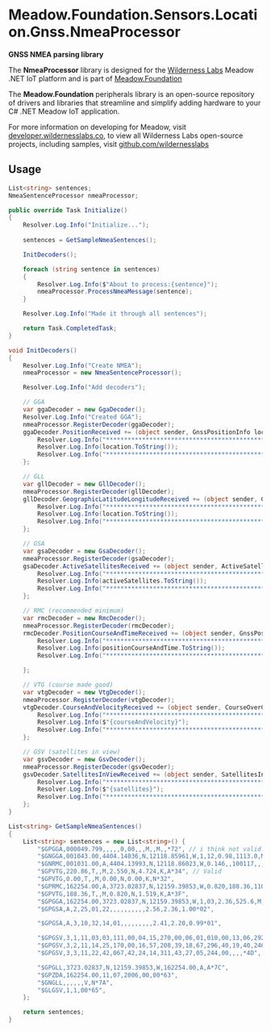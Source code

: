 # Meadow.Foundation.Sensors.Location.Gnss.NmeaProcessor

**GNSS NMEA parsing library**

The **NmeaProcessor** library is designed for the [Wilderness Labs](www.wildernesslabs.co) Meadow .NET IoT platform and is part of [Meadow.Foundation](https://developer.wildernesslabs.co/Meadow/Meadow.Foundation/)

The **Meadow.Foundation** peripherals library is an open-source repository of drivers and libraries that streamline and simplify adding hardware to your C# .NET Meadow IoT application.

For more information on developing for Meadow, visit [developer.wildernesslabs.co](http://developer.wildernesslabs.co/), to view all Wilderness Labs open-source projects, including samples, visit [github.com/wildernesslabs](https://github.com/wildernesslabs/)

## Usage

```csharp
List<string> sentences;
NmeaSentenceProcessor nmeaProcessor;

public override Task Initialize()
{
    Resolver.Log.Info("Initialize...");
    
    sentences = GetSampleNmeaSentences();

    InitDecoders();

    foreach (string sentence in sentences) 
    {
        Resolver.Log.Info($"About to process:{sentence}");
        nmeaProcessor.ProcessNmeaMessage(sentence);
    }

    Resolver.Log.Info("Made it through all sentences");

    return Task.CompletedTask;
}

void InitDecoders()
{
    Resolver.Log.Info("Create NMEA");
    nmeaProcessor = new NmeaSentenceProcessor();

    Resolver.Log.Info("Add decoders");

    // GGA
    var ggaDecoder = new GgaDecoder();
    Resolver.Log.Info("Created GGA");
    nmeaProcessor.RegisterDecoder(ggaDecoder);
    ggaDecoder.PositionReceived += (object sender, GnssPositionInfo location) => {
        Resolver.Log.Info("*********************************************");
        Resolver.Log.Info(location.ToString());
        Resolver.Log.Info("*********************************************");
    };

    // GLL
    var gllDecoder = new GllDecoder();
    nmeaProcessor.RegisterDecoder(gllDecoder);
    gllDecoder.GeographicLatitudeLongitudeReceived += (object sender, GnssPositionInfo location) => {
        Resolver.Log.Info("*********************************************");
        Resolver.Log.Info(location.ToString());
        Resolver.Log.Info("*********************************************");
    };

    // GSA
    var gsaDecoder = new GsaDecoder();
    nmeaProcessor.RegisterDecoder(gsaDecoder);
    gsaDecoder.ActiveSatellitesReceived += (object sender, ActiveSatellites activeSatellites) => {
        Resolver.Log.Info("*********************************************");
        Resolver.Log.Info(activeSatellites.ToString());
        Resolver.Log.Info("*********************************************");
    };

    // RMC (recommended minimum)
    var rmcDecoder = new RmcDecoder();
    nmeaProcessor.RegisterDecoder(rmcDecoder);
    rmcDecoder.PositionCourseAndTimeReceived += (object sender, GnssPositionInfo positionCourseAndTime) => {
        Resolver.Log.Info("*********************************************");
        Resolver.Log.Info(positionCourseAndTime.ToString());
        Resolver.Log.Info("*********************************************");

    };

    // VTG (course made good)
    var vtgDecoder = new VtgDecoder();
    nmeaProcessor.RegisterDecoder(vtgDecoder);
    vtgDecoder.CourseAndVelocityReceived += (object sender, CourseOverGround courseAndVelocity) => {
        Resolver.Log.Info("*********************************************");
        Resolver.Log.Info($"{courseAndVelocity}");
        Resolver.Log.Info("*********************************************");
    };

    // GSV (satellites in view)
    var gsvDecoder = new GsvDecoder();
    nmeaProcessor.RegisterDecoder(gsvDecoder);
    gsvDecoder.SatellitesInViewReceived += (object sender, SatellitesInView satellites) => {
        Resolver.Log.Info("*********************************************");
        Resolver.Log.Info($"{satellites}");
        Resolver.Log.Info("*********************************************");
    };
}

List<string> GetSampleNmeaSentences()
{
    List<string> sentences = new List<string>() {
        "$GPGGA,000049.799,,,,,0,00,,,M,,M,,*72", // i think not valid.
        "$GNGGA,001043.00,4404.14036,N,12118.85961,W,1,12,0.98,1113.0,M,-21.3,M,,*47", // valid
        "$GNRMC,001031.00,A,4404.13993,N,12118.86023,W,0.146,,100117,,,A*7B", // valid
        "$GPVTG,220.86,T,,M,2.550,N,4.724,K,A*34", // Valid
        "$GPVTG,0.00,T,,M,0.00,N,0.00,K,N*32",
        "$GPRMC,162254.00,A,3723.02837,N,12159.39853,W,0.820,188.36,110706,,,A*74",
        "$GPVTG,188.36,T,,M,0.820,N,1.519,K,A*3F",
        "$GPGGA,162254.00,3723.02837,N,12159.39853,W,1,03,2.36,525.6,M,-25.6,M,,*65",
        "$GPGSA,A,2,25,01,22,,,,,,,,,,2.56,2.36,1.00*02",

        "$GPGSA,A,3,10,32,14,01,,,,,,,,,2.41,2.20,0.99*01",

        "$GPGSV,3,1,11,03,03,111,00,04,15,270,00,06,01,010,00,13,06,292,00*74",
        "$GPGSV,3,2,11,14,25,170,00,16,57,208,39,18,67,296,40,19,40,246,00*74",
        "$GPGSV,3,3,11,22,42,067,42,24,14,311,43,27,05,244,00,,,,*4D",

        "$GPGLL,3723.02837,N,12159.39853,W,162254.00,A,A*7C",
        "$GPZDA,162254.00,11,07,2006,00,00*63",
        "$GNGLL,,,,,,V,N*7A",
        "$GLGSV,1,1,00*65",
    };

    return sentences;
}

```
